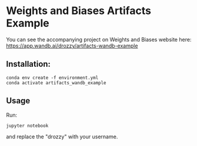 # Weights and Biases Artifacts Example

You can see the accompanying project on Weights and Biases website here:
https://app.wandb.ai/drozzy/artifacts-wandb-example

## Installation:

    conda env create -f environment.yml
    conda activate artifacts_wandb_example


## Usage

Run:

    jupyter notebook

and replace the "drozzy" with your username.





